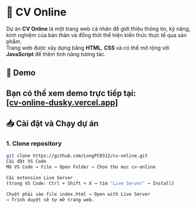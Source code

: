 # 📄 CV Online

Dự án **CV Online** là một trang web cá nhân để giới thiệu thông tin, kỹ năng, kinh nghiệm của bản thân và đổng thời thể hiện kiến thức thực tế qua sản phẩm.  
Trang web được xây dựng bằng **HTML**, **CSS** và có thể mở rộng với **JavaScript** để thêm tính năng tương tác.

## 🚀 Demo
Bạn có thể xem demo trực tiếp tại:  
[[cv-online-dusky.vercel.app]
](https://cv-online-dusky.vercel.app/)
---

## 📥 Cài đặt và Chạy dự án

### 1. Clone repository
```bash
git clone https://github.com/LongPC0312/cv-online.git
Cài đặt VS Code
Mở VS Code → File → Open Folder → Chọn thư mục cv-online

Cài extension Live Server
(trong VS Code: Ctrl + Shift + X → tìm "Live Server" → Install)

Chuột phải vào file index.html → Open with Live Server
→ Trình duyệt sẽ tự mở trang web.
